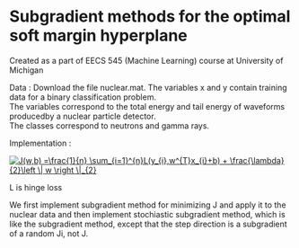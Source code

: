 # Subgradient methods for the optimal soft margin hyperplane

Created as a part of EECS 545 (Machine Learning) course at University of Michigan 

Data : Download  the  file nuclear.mat.   The  variables x and y contain  training  data  for  a  binary classification problem.  
       The variables correspond to the total energy and tail energy of waveforms producedby a nuclear particle detector.  
       The classes correspond to neutrons and gamma rays. 
    
Implementation : 

<a href="https://www.codecogs.com/eqnedit.php?latex=J(w,b)&space;=\frac{1}{n}&space;\sum_{i=1}^{n}L(y_{i},w^{T}x_{i}&plus;b)&space;&plus;&space;\frac{\lambda}{2}\left&space;\|&space;w&space;\right&space;\|_{2}" target="_blank"><img src="https://latex.codecogs.com/gif.latex?J(w,b)&space;=\frac{1}{n}&space;\sum_{i=1}^{n}L(y_{i},w^{T}x_{i}&plus;b)&space;&plus;&space;\frac{\lambda}{2}\left&space;\|&space;w&space;\right&space;\|_{2}" title="J(w,b) =\frac{1}{n} \sum_{i=1}^{n}L(y_{i},w^{T}x_{i}+b) + \frac{\lambda}{2}\left \| w \right \|_{2}" /></a>

L is hinge loss

We first implement subgradient method for minimizing J and apply it to the nuclear data and then implement stochiastic subgradient method, which is like the subgradient method, except that  the  step direction  is  a  subgradient  of a  random Ji,  not J.
